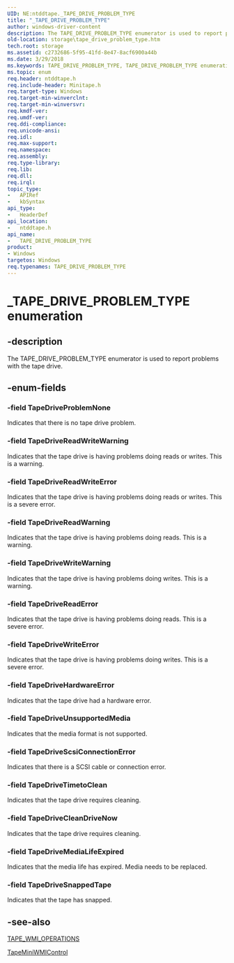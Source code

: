 ```yaml
---
UID: NE:ntddtape._TAPE_DRIVE_PROBLEM_TYPE
title: "_TAPE_DRIVE_PROBLEM_TYPE"
author: windows-driver-content
description: The TAPE_DRIVE_PROBLEM_TYPE enumerator is used to report problems with the tape drive.
old-location: storage\tape_drive_problem_type.htm
tech.root: storage
ms.assetid: c2732686-5f95-41fd-8e47-8acf6900a44b
ms.date: 3/29/2018
ms.keywords: TAPE_DRIVE_PROBLEM_TYPE, TAPE_DRIVE_PROBLEM_TYPE enumeration [Storage Devices], TapeDriveCleanDriveNow, TapeDriveHardwareError, TapeDriveMediaLifeExpired, TapeDriveProblemNone, TapeDriveReadError, TapeDriveReadWarning, TapeDriveReadWriteError, TapeDriveReadWriteWarning, TapeDriveScsiConnectionError, TapeDriveSnappedTape, TapeDriveTimetoClean, TapeDriveUnsupportedMedia, TapeDriveWriteError, TapeDriveWriteWarning, _TAPE_DRIVE_PROBLEM_TYPE, ntddtape/TAPE_DRIVE_PROBLEM_TYPE, ntddtape/TapeDriveCleanDriveNow, ntddtape/TapeDriveHardwareError, ntddtape/TapeDriveMediaLifeExpired, ntddtape/TapeDriveProblemNone, ntddtape/TapeDriveReadError, ntddtape/TapeDriveReadWarning, ntddtape/TapeDriveReadWriteError, ntddtape/TapeDriveReadWriteWarning, ntddtape/TapeDriveScsiConnectionError, ntddtape/TapeDriveSnappedTape, ntddtape/TapeDriveTimetoClean, ntddtape/TapeDriveUnsupportedMedia, ntddtape/TapeDriveWriteError, ntddtape/TapeDriveWriteWarning, storage.tape_drive_problem_type, structs-tape_e5fef478-5c62-4cbf-adc1-8f0cc6eabb8e.xml
ms.topic: enum
req.header: ntddtape.h
req.include-header: Minitape.h
req.target-type: Windows
req.target-min-winverclnt: 
req.target-min-winversvr: 
req.kmdf-ver: 
req.umdf-ver: 
req.ddi-compliance: 
req.unicode-ansi: 
req.idl: 
req.max-support: 
req.namespace: 
req.assembly: 
req.type-library: 
req.lib: 
req.dll: 
req.irql: 
topic_type:
-	APIRef
-	kbSyntax
api_type:
-	HeaderDef
api_location:
-	ntddtape.h
api_name:
-	TAPE_DRIVE_PROBLEM_TYPE
product:
- Windows
targetos: Windows
req.typenames: TAPE_DRIVE_PROBLEM_TYPE
---
```


# _TAPE_DRIVE_PROBLEM_TYPE enumeration


## -description


The TAPE_DRIVE_PROBLEM_TYPE enumerator is used to report problems with the tape drive. 


## -enum-fields




### -field TapeDriveProblemNone

Indicates that there is no tape drive problem.


### -field TapeDriveReadWriteWarning

Indicates that the tape drive is having problems doing reads or writes. This is a warning.


### -field TapeDriveReadWriteError

Indicates that the tape drive is having problems doing reads or writes. This is a severe error.


### -field TapeDriveReadWarning

Indicates that the tape drive is having problems doing reads. This is a warning.


### -field TapeDriveWriteWarning

Indicates that the tape drive is having problems doing writes. This is a warning.


### -field TapeDriveReadError

Indicates that the tape drive is having problems doing reads. This is a severe error.


### -field TapeDriveWriteError

Indicates that the tape drive is having problems doing writes. This is a severe error.


### -field TapeDriveHardwareError

Indicates that the tape drive had a hardware error.


### -field TapeDriveUnsupportedMedia

Indicates that the media format is not supported.


### -field TapeDriveScsiConnectionError

Indicates that there is a SCSI cable or connection error.


### -field TapeDriveTimetoClean

Indicates that the tape drive requires cleaning.


### -field TapeDriveCleanDriveNow

Indicates that the tape drive requires cleaning.


### -field TapeDriveMediaLifeExpired

Indicates that the media life has expired. Media needs to be replaced.


### -field TapeDriveSnappedTape

Indicates that the tape has snapped.


## -see-also




<a href="https://msdn.microsoft.com/library/windows/hardware/ff567977">TAPE_WMI_OPERATIONS</a>



<a href="https://msdn.microsoft.com/library/windows/hardware/ff567957">TapeMiniWMIControl</a>
 

 

